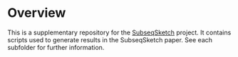 # Overview
This is a supplementary repository for the [SubseqSketch](https://github.com/Shao-Group/SubseqSketch) project. It contains scripts used to generate results in the SubseqSketch paper. See each subfolder for further information.
